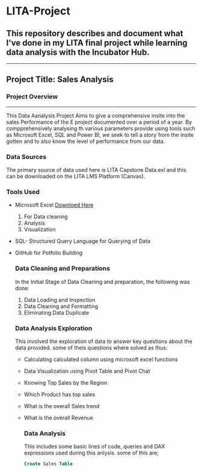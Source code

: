 # LITA-Project
## This repository describes and document what I've done in my LITA final project while learning data analysis with the Incubator Hub.

---
## Project Title: Sales Analysis

### Project Overview
---
This Data Aanalysis Project Aims to give a comprehensive insite into the sales Performance of the E project documented over a period of a year. By compprehensively analysing th various parameters provide using tools such as Microsoft Excel, SQL and Power BI, we seek to tell a story from the insite gotten and to also know the level of performance from our data.

### Data Sources
The primary source of data used here is LITA Capstone Data.exl and this can be downloaded on the LITA LMS Platform (Canvas). 

### Tools Used
- Microsoft Excel [Downloed Here](https://www.microsoft.com)
   1. For Data cleaning
   2. Analysis
   3. Visualization
- SQL- Structured Query Language for Querying of Data
- GitHub for Potfolio Building

  ### Data Cleaning and Preparations
  In the Initial Stage of Data Cleaning and preparation, the following was done:
  1. Data Loading and Inspection
  2. Data Cleaning and Formatting
  3. Eliminating Data Duplicate

  ### Data Analysis Exploration
  This involved the exploration of data to answer key questions about the data provided. some of theis questions where solved as thus:
  - Calculating calculated column using microsoft excel functions
  - Data Visualization using Pivot Table and Pivot Chat
  - Knowing Top Sales by the Region
  - Which Product has top sales
  - What is the overall Sales trend
  - What is the overall Revenue

    ### Data Analysis
    This includes some basic lines of code, queries and DAX expressions used during this anlysis. some of this are;
    
    ```SQL
    Create Sales Table
    ```

    
